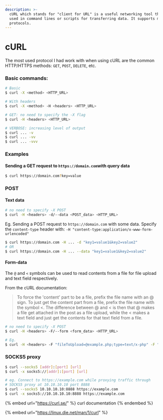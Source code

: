 ```yaml
---
description: >-
  cURL which stands for "client for URL" is a useful networking tool that can be
  used in command lines or scripts for transferring data. It supports multiple
  protocols.
---
```


# cURL

The most used protocol I had work with when using cURL are the common HTTP/HTTPS methods: `GET`, `POST`, `DELETE`, etc.&#x20;

### Basic commands:

```bash
# Basic
$ curl -X <method> <HTTP_URL>

# With headers
$ curl -X <method> -H <headers> <HTTP_URL>

# GET: no need to specify the -X flag
$ curl -H <headers> <HTTP_URL>

# VERBOSE: increasing level of output
$ curl ... -v
$ curl ... -vv
$ curl ... -vvv
```

### Examples

#### Sending a GET request to `https://domain.com`with query data

```bash
$ curl https://domain.com?key=value
```

### POST&#x20;

#### Text data

```bash
# no need to specify -X POST
$ curl -H <headers> -d/--data <POST_data> <HTTP_URL> 
```

Eg. Sending a POST request to `https://domain.com` with some data. Specify the `content-type` header with: `-H "content-type:application/x-www-form-urlencoded"`

```bash
$ curl https://domain.com -H ... -d "key1=value1&key2=value2"
# OR
$ curl https://domain.com -H ... --data "key1=value1&key2=value2"
```

#### Form-data

The `@` and `<` symbols can be used to read contents from a file for file upload and text field respectively.

From the cURL documentation:

> To force the 'content' part to be a file, prefix the file name with an @ sign. To just get the content part from a file, prefix the file name with the symbol <. The difference between @ and < is then that @ makes a file get attached in the post as a file upload, while the < makes a text field and just get the contents for that text field from a file.

```bash
# no need to specify -X POST
$ curl -H <headers> -F/--form <form_data> <HTTP_URL>

# Eg.
$ curl -H <headers> -F "fileToUpload=@example.php;type=text/x-php" -F "submit=Upload" 
```



### SOCKS5 proxy

```bash
$ curl --socks5 [addr]:[port] [url]
$ curl -x socks5://[addr]:[port] [url]

# eg. Connect to https://example.com while proxying traffic through 
# SOCKS5 proxy at 10.10.10.10 port 8888
$ curl --socks5 10.10.10.10:8888 https://example.com
$ curl -x socks5://10.10.10.10:8888 https://example.com
```





{% embed url="https://curl.se/" %}
curl documentation
{% endembed %}

{% embed url="https://linux.die.net/man/1/curl" %}
